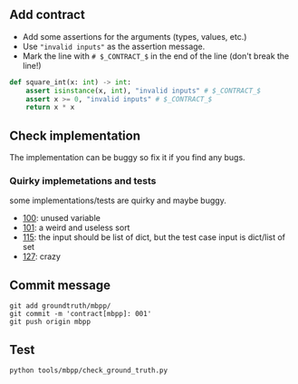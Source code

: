 ## Add contract

- Add some assertions for the arguments (types, values, etc.)
- Use `"invalid inputs"` as the assertion message.
- Mark the line with `# $_CONTRACT_$` in the end of the line (don't break the line!)

```python
def square_int(x: int) -> int:
    assert isinstance(x, int), "invalid inputs" # $_CONTRACT_$
    assert x >= 0, "invalid inputs" # $_CONTRACT_$
    return x * x
```

## Check implementation

The implementation can be buggy so fix it if you find any bugs.

### Quirky implemetations and tests
some implementations/tests are quirky and maybe buggy.
- [100](100.py#L9): unused variable
- [101](101.py#L8-L12): a weird and useless sort
- [115](115.py#L12-L13): the input should be list of dict, but the test case input is dict/list of set
- [127](127.py): crazy

## Commit message

```shell
git add groundtruth/mbpp/
git commit -m 'contract[mbpp]: 001'
git push origin mbpp
```

## Test

```shell
python tools/mbpp/check_ground_truth.py
```